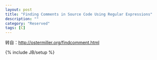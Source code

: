 ```yaml
---
layout: post
title: "Finding Comments in Source Code Using Regular Expressions"
description: ""
category: "Reserved"
tags: [C]
---
```

转自：<http://ostermiller.org/findcomment.html>

{% include JB/setup %}
